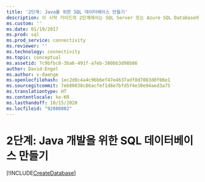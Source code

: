 ```yaml
---
title: '2단계: Java를 위한 SQL 데이터베이스 만들기'
description: 이 시작 가이드의 2단계에서는 SQL Server 또는 Azure SQL Database에서 이 Java 샘플에 사용할 데이터베이스를 만드는 방법을 설명합니다.
ms.custom: ''
ms.date: 01/19/2017
ms.prod: sql
ms.prod_service: connectivity
ms.reviewer: ''
ms.technology: connectivity
ms.topic: conceptual
ms.assetid: 7c9bfbc8-3ba6-491f-a7eb-380bb3d98b86
author: David-Engel
ms.author: v-daenge
ms.openlocfilehash: 1ec2d0c4a4c96b6ef47e4637adf8d7083d0f08e1
ms.sourcegitcommit: 7eb80038c86acfef1d8e7bfd5f4e30e94aed3a75
ms.translationtype: HT
ms.contentlocale: ko-KR
ms.lasthandoff: 10/15/2020
ms.locfileid: "92080802"
---
```

# <a name="step-2-create-a-sql-database-for-java-development"></a>2단계: Java 개발을 위한 SQL 데이터베이스 만들기
[!INCLUDE[CreateDatabase](../../includes/createdatabase.md)]
